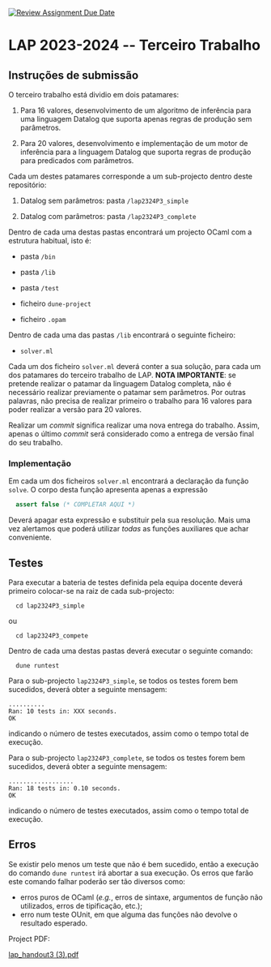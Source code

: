 [![Review Assignment Due Date](https://classroom.github.com/assets/deadline-readme-button-24ddc0f5d75046c5622901739e7c5dd533143b0c8e959d652212380cedb1ea36.svg)](https://classroom.github.com/a/CizYSU2T)
# LAP 2023-2024 -- Terceiro Trabalho

## Instruções de submissão

O terceiro trabalho está dividio em dois patamares:

1. Para 16 valores, desenvolvimento de um algoritmo de inferência para uma
   linguagem Datalog que suporta apenas regras de produção sem parâmetros.

2. Para 20 valores, desenvolvimento e implementação de um motor de inferência
   para a linguagem Datalog que suporta regras de produção para predicados com
   parâmetros.

Cada um destes patamares corresponde a um sub-projecto dentro deste repositório:

1. Datalog sem parâmetros: pasta `/lap2324P3_simple`

2. Datalog com parâmetros: pasta `/lap2324P3_complete`

Dentro de cada uma destas pastas encontrará um projecto OCaml com a estrutura
habitual, isto é:

* pasta `/bin`

* pasta `/lib`

* pasta `/test`

* ficheiro `dune-project`

* ficheiro `.opam`

Dentro de cada uma das pastas `/lib` encontrará o seguinte ficheiro:
  - `solver.ml`

Cada um dos ficheiro `solver.ml` deverá conter a sua solução, para cada um dos
patamares do terceiro trabalho de LAP. **NOTA IMPORTANTE**: se pretende realizar
o patamar da linguagem Datalog completa, não é necessário realizar previamente o
patamar sem parâmetros. Por outras palavras, não precisa de realizar primeiro o
trabalho para 16 valores para poder realizar a versão para 20 valores.

Realizar um *commit* significa realizar uma nova entrega do trabalho. Assim,
apenas o último *commit* será considerado como a entrega de versão final do seu
trabalho.

### Implementação

Em cada um dos ficheiros `solver.ml` encontrará a declaração da função `solve`. O
corpo desta função apresenta apenas a expressão

```ocaml
  assert false (* COMPLETAR AQUI *)
```

Deverá apagar esta expressão e substituir pela sua resolução. Mais uma vez
alertamos que poderá utilizar *todas* as funções auxiliares que achar
conveniente.

## Testes

Para executar a bateria de testes definida pela equipa docente deverá primeiro
colocar-se na raiz de cada sub-projecto:

```console
  cd lap2324P3_simple
```

ou

```console
  cd lap2324P3_compete
```

Dentro de cada uma destas pastas deverá executar o seguinte comando:

```console
  dune runtest
```

Para o sub-projecto `lap2324P3_simple`, se todos os testes forem bem sucedidos,
deverá obter a seguinte mensagem:

```console
..........
Ran: 10 tests in: XXX seconds.
OK
```

indicando o número de testes executados, assim como o tempo total de execução.

Para o sub-projecto `lap2324P3_complete`, se todos os testes forem bem sucedidos,
deverá obter a seguinte mensagem:

```console
..................
Ran: 18 tests in: 0.10 seconds.
OK
```

indicando o número de testes executados, assim como o tempo total de execução.

## Erros

Se existir pelo menos um teste que não é bem sucedido, então a execução do
comando `dune runtest` irá abortar a sua execução. Os erros que farão este
comando falhar poderão ser tão diversos como:

- erros puros de OCaml (*e.g.*, erros de sintaxe, argumentos de função não
  utilizados, erros de tipificação, etc.);
- erro num teste OUnit, em que alguma das funções não devolve o resultado esperado.


Project PDF:

[lap_handout3 (3).pdf](https://github.com/user-attachments/files/18660047/lap_handout3.3.pdf)

